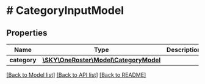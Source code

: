 # # CategoryInputModel

## Properties

Name | Type | Description | Notes
------------ | ------------- | ------------- | -------------
**category** | [**\SKY\OneRoster\Model\CategoryModel**](CategoryModel.md) |  | [optional]

[[Back to Model list]](../../README.md#models) [[Back to API list]](../../README.md#endpoints) [[Back to README]](../../README.md)
